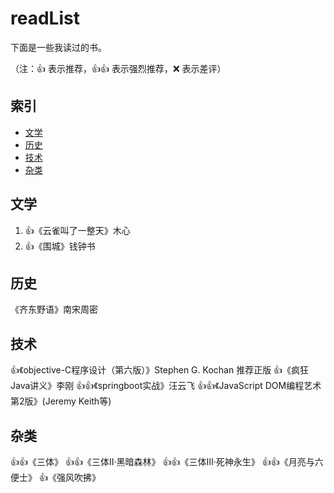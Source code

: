 # readList
下面是一些我读过的书。

（注：:+1: 表示推荐，:+1::+1: 表示强烈推荐，:x: 表示差评）

## 索引

- [文学](#文学)
- [历史](#历史)
- [技术](#技术)
- [杂类](#杂类)

## 文学
1. :+1:《云雀叫了一整天》木心
1. :+1:《围城》钱钟书  


## 历史
《齐东野语》南宋周密


## 技术
:+1:《objective-C程序设计（第六版）》Stephen G. Kochan 推荐正版
:+1:《疯狂Java讲义》李刚
:+1::+1:《springboot实战》汪云飞
:+1::+1:《JavaScript DOM编程艺术 第2版》(Jeremy Keith等)

## 杂类
:+1::+1:《三体》
:+1::+1:《三体Ⅱ·黑暗森林》
:+1::+1:《三体Ⅲ·死神永生》
:+1::+1:《月亮与六便士》
:+1:《强风吹拂》
